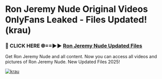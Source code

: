 # Ron Jeremy Nude Original Videos 0nlyFans Leaked - Files Updated! (krau)

<h3>🔴 CLICK HERE 🌐==►► <a href="https://tinyurl.com/5h6xmrr3" rel="nofollow">Ron Jeremy Nude Updated Files</a></h3>

Get Ron Jeremy Nude and all content. Now you can access all videos and pictures of Ron Jeremy Nude. New Updated Files 2025!

[![krau](https://i.imgur.com/KVD873Z.gif)](https://tinyurl.com/5h6xmrr3)
